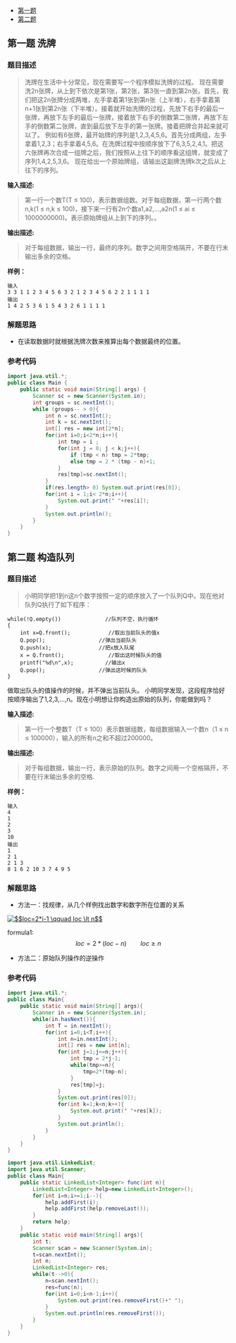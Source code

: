 <!-- TOC -->
* [第一题](#第一题-洗牌)
* [第二题](#第二题-构造队列)
<!-- TOC -->


## 第一题 洗牌

### 题目描述
>洗牌在生活中十分常见，现在需要写一个程序模拟洗牌的过程。 现在需要洗2n张牌，从上到下依次是第1张，第2张，第3张一直到第2n张。首先，我们把这2n张牌分成两堆，左手拿着第1张到第n张（上半堆），右手拿着第n+1张到第2n张（下半堆）。接着就开始洗牌的过程，先放下右手的最后一张牌，再放下左手的最后一张牌，接着放下右手的倒数第二张牌，再放下左手的倒数第二张牌，直到最后放下左手的第一张牌。接着把牌合并起来就可以了。 例如有6张牌，最开始牌的序列是1,2,3,4,5,6。首先分成两组，左手拿着1,2,3；右手拿着4,5,6。在洗牌过程中按顺序放下了6,3,5,2,4,1。把这六张牌再次合成一组牌之后，我们按照从上往下的顺序看这组牌，就变成了序列1,4,2,5,3,6。 现在给出一个原始牌组，请输出这副牌洗牌k次之后从上往下的序列。

**输入描述:**
>第一行一个数T(T ≤ 100)，表示数据组数。对于每组数据，第一行两个数n,k(1 ≤ n,k ≤ 100)，接下来一行有2n个数a1,a2,...,a2n(1 ≤ ai ≤ 1000000000)。表示原始牌组从上到下的序列。。

**输出描述:**
>对于每组数据，输出一行，最终的序列。数字之间用空格隔开，不要在行末输出多余的空格。

**样例：**
```
输入
3 3 1 1 2 3 4 5 6 3 2 1 2 3 4 5 6 2 2 1 1 1 1
输出
1 4 2 5 3 6 1 5 4 3 2 6 1 1 1 1
```

### 解题思路
- 在读取数据时就根据洗牌次数来推算出每个数据最终的位置。

### 参考代码
```java
import java.util.*;
public class Main {
    public static void main(String[] args) {
        Scanner sc = new Scanner(System.in);
        int groups = sc.nextInt();
        while (groups-- > 0){
            int n = sc.nextInt();
            int k = sc.nextInt();
            int[] res = new int[2*n];
            for(int i=0;i<2*n;i++){
                int tmp = i ;
                for(int j = 0; j < k;j++){
                    if (tmp < n) tmp = 2*tmp;
                    else tmp = 2 * (tmp - n)+1;
                }
                res[tmp]=sc.nextInt();
            }
            if(res.length> 0) System.out.print(res[0]);
            for(int i = 1;i< 2*n;i++){
                System.out.print(" "+res[i]);
            }
            System.out.println();
        }
    }
}
```




## 第二题 构造队列

### 题目描述
>小明同学把1到n这n个数字按照一定的顺序放入了一个队列Q中。现在他对队列Q执行了如下程序：
```
while(!Q.empty())              //队列不空，执行循环
{
    int x=Q.front();            //取出当前队头的值x
    Q.pop();                 //弹出当前队头
    Q.push(x);               //把x放入队尾
    x = Q.front();              //取出这时候队头的值
    printf("%d\n",x);          //输出x
    Q.pop();                 //弹出这时候的队头
}
```
做取出队头的值操作的时候，并不弹出当前队头。
小明同学发现，这段程序恰好按顺序输出了1,2,3,...,n。现在小明想让你构造出原始的队列，你能做到吗？

**输入描述:**
>第一行一个整数T（T ≤ 100）表示数据组数，每组数据输入一个数n（1 ≤ n ≤ 100000），输入的所有n之和不超过200000。

**输出描述:**
>对于每组数据，输出一行，表示原始的队列。数字之间用一个空格隔开，不要在行末输出多余的空格.

**样例：**
```
输入
4
1
2
3
10
输出
1
2 1
2 1 3
8 1 6 2 10 3 7 4 9 5
```

### 解题思路
- 方法一：找规律，从几个样例找出数字和数字所在位置的关系

<a href="https://www.codecogs.com/eqnedit.php?latex=$$loc=2*i-1&space;\qquad&space;loc&space;\lt&space;n$$" target="_blank"><img src="https://latex.codecogs.com/gif.latex?$$loc=2*i-1&space;\qquad&space;loc&space;\lt&space;n$$" title="$$loc=2*i-1 \qquad loc \lt n$$" /></a>

<script type="text/javascript" async src="https://cdn.mathjax.org/mathjax/latest/MathJax.js?config=TeX-MML-AM_CHTML"> </script>

formula1: $$loc=2*(loc-n) \qquad loc \ge n$$

- 方法二：原始队列操作的逆操作

### 参考代码
```java
import java.util.*;
public class Main{
    public static void main(String[] args){
        Scanner in = new Scanner(System.in);
        while(in.hasNext()){
            int T = in.nextInt();
            for(int i=0;i<T;i++){
                int n=in.nextInt();
                int[] res = new int[n];
                for(int j=1;j<=n;j++){
                    int tmp = 2*j-1;
                    while(tmp>=n){
                        tmp=2*(tmp-n);
                    }
                    res[tmp]=j;
                }
                System.out.print(res[0]);
                for(int k=1;k<n;k++){
                    System.out.print(" "+res[k]);
                }
                System.out.println();
            }
        }
    }
}
```

```java
import java.util.LinkedList;
import java.util.Scanner;
public class Main{
    public static LinkedList<Integer> func(int n){
        LinkedList<Integer> help=new LinkedList<Integer>();
        for(int i=n;i>=1;i--){
            help.addFirst(i);
            help.addFirst(help.removeLast());
        }
        return help;
    }
    public static void main(String[] args){
        int t;
        Scanner scan = new Scanner(System.in);
        t=scan.nextInt();
        int n;
        LinkedList<Integer> res;
        while(t-->0){
            n=scan.nextInt();
            res=func(n);
            for(int i=0;i<n-1;i++){
                System.out.print(res.removeFirst()+" ");
            }
            System.out.println(res.removeFirst());
        }
    }
}
```
